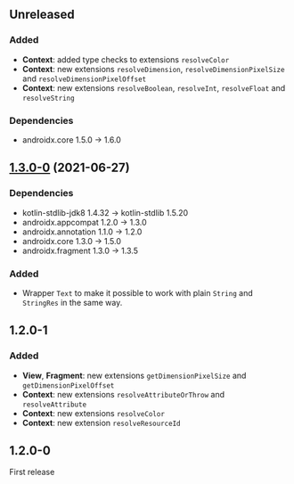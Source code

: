 ## Unreleased

### Added

- **Context**: added type checks to extensions `resolveColor`
- **Context**: new extensions `resolveDimension`, `resolveDimensionPixelSize` and `resolveDimensionPixelOffset`
- **Context**: new extensions `resolveBoolean`, `resolveInt`, `resolveFloat` and `resolveString`

### Dependencies

- androidx.core 1.5.0 -> 1.6.0

## [1.3.0-0] (2021-06-27)

### Dependencies

- kotlin-stdlib-jdk8 1.4.32 -> kotlin-stdlib 1.5.20
- androidx.appcompat 1.2.0 -> 1.3.0
- androidx.annotation 1.1.0 -> 1.2.0
- androidx.core 1.3.0 -> 1.5.0
- androidx.fragment 1.3.0 -> 1.3.5

### Added

- Wrapper `Text` to make it possible to work with plain `String` and `StringRes` in the same way.

## 1.2.0-1

### Added

- **View**, **Fragment**: new extensions `getDimensionPixelSize` and `getDimensionPixelOffset`
- **Context**: new extensions `resolveAttributeOrThrow` and `resolveAttribute`
- **Context**: new extensions `resolveColor`
- **Context**: new extension `resolveResourceId`

## 1.2.0-0

First release


[1.3.0-0]: https://github.com/RedMadRobot/redmadrobot-android-ktx/compare/lifecycle-livedata-ktx-v2.3.1-0...resources-ktx-v1.3.0-0
